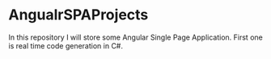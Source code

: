 # AngualrSPAProjects
In this repository I will store some Angular Single Page Application.
First one is real time code generation in C#. 
